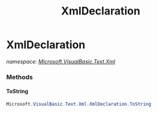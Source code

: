 ﻿---
title: XmlDeclaration
---

# XmlDeclaration
_namespace: [Microsoft.VisualBasic.Text.Xml](N-Microsoft.VisualBasic.Text.Xml.html)_



### Methods

#### ToString
```csharp
Microsoft.VisualBasic.Text.Xml.XmlDeclaration.ToString
```
<?xml version="{@"F:Microsoft.VisualBasic.Text.Xml.XmlDeclaration.version"}" encoding="{@"F:Microsoft.VisualBasic.Text.Xml.XmlDeclaration.encoding"}" standalone="{@"F:Microsoft.VisualBasic.Text.Xml.XmlDeclaration.standalone"}"?>




